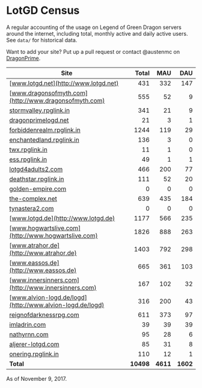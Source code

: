 # LotGD Census
A regular accounting of the usage on Legend of Green Dragon servers around the internet, including total, monthly active and daily active users. See `data/` for historical data.

Want to add your site? Put up a pull request or contact @austenmc on [DragonPrime](http://dragonprime.net).


Site | Total | MAU | DAU
--- | ---:| ---:| ---:
[www.lotgd.net](http://www.lotgd.net)|431|332|147
[www.dragonsofmyth.com](http://www.dragonsofmyth.com)|555|52|9
[stormvalley.rpglink.in](http://stormvalley.rpglink.in)|341|21|9
[dragonprimelogd.net](http://dragonprimelogd.net)|21|3|1
[forbiddenrealm.rpglink.in](http://forbiddenrealm.rpglink.in)|1244|119|29
[enchantedland.rpglink.in](http://enchantedland.rpglink.in)|136|3|0
[twx.rpglink.in](http://twx.rpglink.in)|11|1|0
[ess.rpglink.in](http://ess.rpglink.in)|49|1|1
[lotgd4adults2.com](http://lotgd4adults2.com)|466|200|77
[deathstar.rpglink.in](http://deathstar.rpglink.in)|111|52|20
[golden-empire.com](http://golden-empire.com)|0|0|0
[the-complex.net](http://the-complex.net)|639|435|184
[tynastera2.com](http://tynastera2.com)|0|0|0
[www.lotgd.de](http://www.lotgd.de)|1177|566|235
[www.hogwartslive.com](http://www.hogwartslive.com)|1826|888|263
[www.atrahor.de](http://www.atrahor.de)|1403|792|298
[www.eassos.de](http://www.eassos.de)|665|361|103
[www.innersinners.com](http://www.innersinners.com)|167|102|32
[www.alvion-logd.de/logd](http://www.alvion-logd.de/logd)|316|200|43
[reignofdarknessrpg.com](http://reignofdarknessrpg.com)|611|373|97
[imladrin.com](http://imladrin.com)|39|39|39
[nathyrnn.com](http://nathyrnn.com)|95|28|6
[aljerer-lotgd.com](http://aljerer-lotgd.com)|85|31|8
[onering.rpglink.in](http://onering.rpglink.in)|110|12|1
**Total**|**10498**|**4611**|**1602**

As of November 9, 2017.
